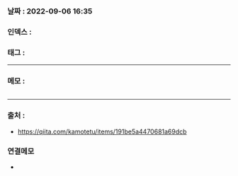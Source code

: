 ### 날짜 :  2022-09-06 16:35

### 인덱스 :

### 태그 :

----

### 메모 :


```php

```

> 

----
### 출처 :
- https://qiita.com/kamotetu/items/191be5a4470681a69dcb


### 연결메모
-








